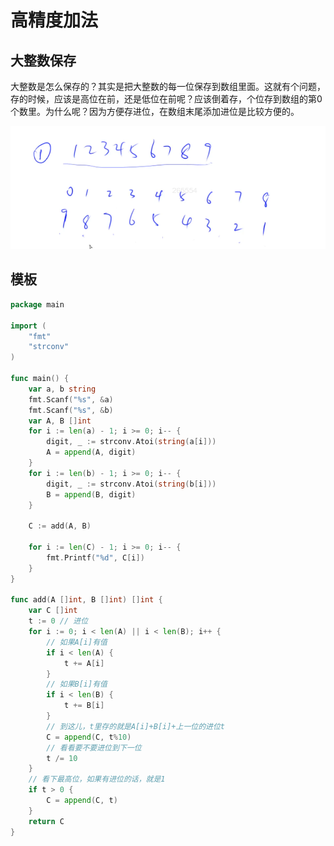 # 高精度加法

## 大整数保存

大整数是怎么保存的？其实是把大整数的每一位保存到数组里面。这就有个问题，存的时候，应该是高位在前，还是低位在前呢？应该倒着存，个位存到数组的第0个数里。为什么呢？因为方便存进位，在数组末尾添加进位是比较方便的。 

![](imgs/bigint-storage.png)

## 模板

```go
package main

import (
	"fmt"
	"strconv"
)

func main() {
	var a, b string
	fmt.Scanf("%s", &a)
	fmt.Scanf("%s", &b)
	var A, B []int
	for i := len(a) - 1; i >= 0; i-- {
		digit, _ := strconv.Atoi(string(a[i]))
		A = append(A, digit)
	}
	for i := len(b) - 1; i >= 0; i-- {
		digit, _ := strconv.Atoi(string(b[i]))
		B = append(B, digit)
	}

	C := add(A, B)
	
	for i := len(C) - 1; i >= 0; i-- {
		fmt.Printf("%d", C[i])
	}
}

func add(A []int, B []int) []int {
	var C []int
	t := 0 // 进位
	for i := 0; i < len(A) || i < len(B); i++ {
        // 如果A[i]有值
		if i < len(A) {
			t += A[i]
		}
        // 如果B[i]有值
		if i < len(B) {
			t += B[i]
		}
        // 到这儿，t里存的就是A[i]+B[i]+上一位的进位t
		C = append(C, t%10)
	    // 看看要不要进位到下一位
		t /= 10
	}
    // 看下最高位，如果有进位的话，就是1
	if t > 0 {
		C = append(C, t)
	}
	return C
}
```


